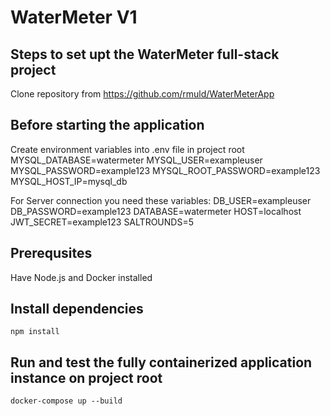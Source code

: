# WaterMeter V1

## Steps to set upt the WaterMeter full-stack project

Clone repository from https://github.com/rmuld/WaterMeterApp

## Before starting the application
Create environment variables into .env file in project root
    MYSQL_DATABASE=watermeter
    MYSQL_USER=exampleuser
    MYSQL_PASSWORD=example123
    MYSQL_ROOT_PASSWORD=example123
    MYSQL_HOST_IP=mysql_db

For Server connection you need these variables:
    DB_USER=exampleuser
    DB_PASSWORD=example123
    DATABASE=watermeter
    HOST=localhost
    JWT_SECRET=example123
    SALTROUNDS=5

## Prerequsites
Have Node.js and Docker installed

## Install dependencies
`npm install`

## Run and test the fully containerized application instance on project root
`docker-compose up --build`
